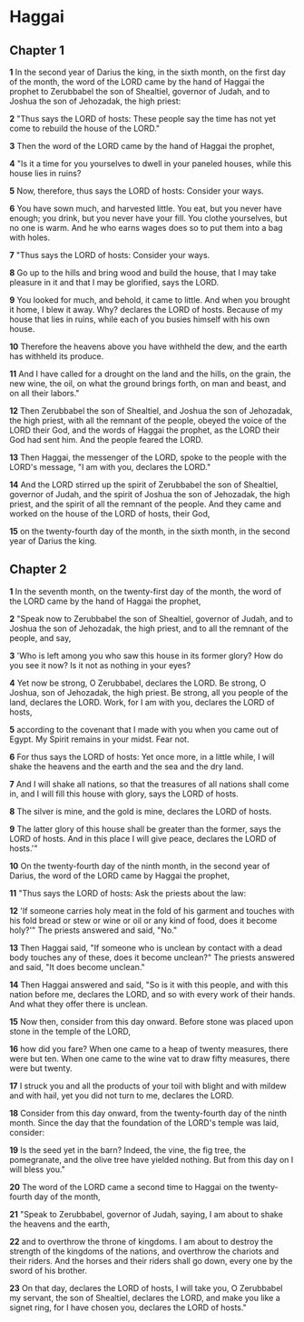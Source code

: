 # Haggai

## Chapter 1

**1** In the second year of Darius the king, in the sixth month, on the first day of the month, the word of the LORD came by the hand of Haggai the prophet to Zerubbabel the son of Shealtiel, governor of Judah, and to Joshua the son of Jehozadak, the high priest:

**2** "Thus says the LORD of hosts: These people say the time has not yet come to rebuild the house of the LORD."

**3** Then the word of the LORD came by the hand of Haggai the prophet,

**4** "Is it a time for you yourselves to dwell in your paneled houses, while this house lies in ruins?

**5** Now, therefore, thus says the LORD of hosts: Consider your ways.

**6** You have sown much, and harvested little. You eat, but you never have enough; you drink, but you never have your fill. You clothe yourselves, but no one is warm. And he who earns wages does so to put them into a bag with holes.

**7** "Thus says the LORD of hosts: Consider your ways.

**8** Go up to the hills and bring wood and build the house, that I may take pleasure in it and that I may be glorified, says the LORD.

**9** You looked for much, and behold, it came to little. And when you brought it home, I blew it away. Why? declares the LORD of hosts. Because of my house that lies in ruins, while each of you busies himself with his own house.

**10** Therefore the heavens above you have withheld the dew, and the earth has withheld its produce.

**11** And I have called for a drought on the land and the hills, on the grain, the new wine, the oil, on what the ground brings forth, on man and beast, and on all their labors."

**12** Then Zerubbabel the son of Shealtiel, and Joshua the son of Jehozadak, the high priest, with all the remnant of the people, obeyed the voice of the LORD their God, and the words of Haggai the prophet, as the LORD their God had sent him. And the people feared the LORD.

**13** Then Haggai, the messenger of the LORD, spoke to the people with the LORD's message, "I am with you, declares the LORD."

**14** And the LORD stirred up the spirit of Zerubbabel the son of Shealtiel, governor of Judah, and the spirit of Joshua the son of Jehozadak, the high priest, and the spirit of all the remnant of the people. And they came and worked on the house of the LORD of hosts, their God,

**15** on the twenty-fourth day of the month, in the sixth month, in the second year of Darius the king.

## Chapter 2

**1** In the seventh month, on the twenty-first day of the month, the word of the LORD came by the hand of Haggai the prophet,

**2** "Speak now to Zerubbabel the son of Shealtiel, governor of Judah, and to Joshua the son of Jehozadak, the high priest, and to all the remnant of the people, and say,

**3** 'Who is left among you who saw this house in its former glory? How do you see it now? Is it not as nothing in your eyes?

**4** Yet now be strong, O Zerubbabel, declares the LORD. Be strong, O Joshua, son of Jehozadak, the high priest. Be strong, all you people of the land, declares the LORD. Work, for I am with you, declares the LORD of hosts,

**5** according to the covenant that I made with you when you came out of Egypt. My Spirit remains in your midst. Fear not.

**6** For thus says the LORD of hosts: Yet once more, in a little while, I will shake the heavens and the earth and the sea and the dry land.

**7** And I will shake all nations, so that the treasures of all nations shall come in, and I will fill this house with glory, says the LORD of hosts.

**8** The silver is mine, and the gold is mine, declares the LORD of hosts.

**9** The latter glory of this house shall be greater than the former, says the LORD of hosts. And in this place I will give peace, declares the LORD of hosts.'"

**10** On the twenty-fourth day of the ninth month, in the second year of Darius, the word of the LORD came by Haggai the prophet,

**11** "Thus says the LORD of hosts: Ask the priests about the law:

**12** 'If someone carries holy meat in the fold of his garment and touches with his fold bread or stew or wine or oil or any kind of food, does it become holy?'" The priests answered and said, "No."

**13** Then Haggai said, "If someone who is unclean by contact with a dead body touches any of these, does it become unclean?" The priests answered and said, "It does become unclean."

**14** Then Haggai answered and said, "So is it with this people, and with this nation before me, declares the LORD, and so with every work of their hands. And what they offer there is unclean.

**15** Now then, consider from this day onward. Before stone was placed upon stone in the temple of the LORD,

**16** how did you fare? When one came to a heap of twenty measures, there were but ten. When one came to the wine vat to draw fifty measures, there were but twenty.

**17** I struck you and all the products of your toil with blight and with mildew and with hail, yet you did not turn to me, declares the LORD.

**18** Consider from this day onward, from the twenty-fourth day of the ninth month. Since the day that the foundation of the LORD's temple was laid, consider:

**19** Is the seed yet in the barn? Indeed, the vine, the fig tree, the pomegranate, and the olive tree have yielded nothing. But from this day on I will bless you."

**20** The word of the LORD came a second time to Haggai on the twenty-fourth day of the month,

**21** "Speak to Zerubbabel, governor of Judah, saying, I am about to shake the heavens and the earth,

**22** and to overthrow the throne of kingdoms. I am about to destroy the strength of the kingdoms of the nations, and overthrow the chariots and their riders. And the horses and their riders shall go down, every one by the sword of his brother.

**23** On that day, declares the LORD of hosts, I will take you, O Zerubbabel my servant, the son of Shealtiel, declares the LORD, and make you like a signet ring, for I have chosen you, declares the LORD of hosts."

